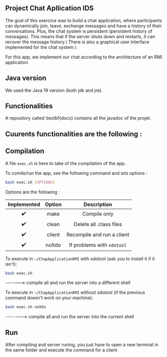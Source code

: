 ## Project Chat Apllication IDS

The goal of this exercice was to build a chat application, where participants can dynamically join, leave, exchange messages
and have a history of their conversations. Plus, the chat system is persistent (persistent history of messages). This means that if the server
shuts down and restarts, it can recover the message history.\\
There is also a graphical user interface implemented for the chat system.\\


For this app, we implement our chat  according to the architecture of an RMI application 

## Java version

We used the Java 19 version (both jdk and jre).

## Functionalities

A repository called \textbf{docs} contains all the javadoc of the projet.

Cuurents functionalities are the following :
- 


## Compilation

A file `exec.sh` is here to take of the compilation of the app.

To comile/run the app, see the following command and iots options :
```sh
bash exec.sh [OPTIONS] 
```

Options are the following :

|Implemented          | Option  | Description                                              	  |
|:-------------------:|:-------:|:-----------------------------------------------------------:|
| :heavy_check_mark:  | make    | Compile only                                          	  |
| :heavy_check_mark:  | clean   | Delete all .class files                                  	  |
| :heavy_check_mark:  | client  | Recompile and run a client                                  |
| :heavy_check_mark:  | noXdo   | If problems with `xdotool`                              	  |


To execute in `~/ChapApplicationRMI` with xdotool (ask you to install it if it isn't):
```sh
bash exec.sh
```
-------> compile all and run the server into a different shell

To execute in `~/ChapApplicationRMI` without xdotool (if the previous command doesn't work on your machine):
```sh
bash exec.sh noXdo
```
--------> compile all and run the server into the current shell

## Run

After compiling and server runing, you just have to open a new terminal in the same folder and execute the command for a client 